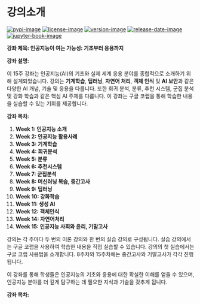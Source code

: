 # 강의소개

[![pypi-image]][pypi-url]
[![license-image]][license-url]
[![version-image]][release-url]
[![release-date-image]][release-url]
[![jupyter-book-image]][docs-url]

<!-- Links: -->

[hyperfast python template]: https://github.com/entelecheia/hyperfast-python-template
[pypi-image]: https://img.shields.io/pypi/v/aibasics
[license-image]: https://img.shields.io/github/license/chu-aie/aibasics
[license-url]: https://github.com/chu-aie/aibasics/blob/main/LICENSE
[version-image]: https://img.shields.io/github/v/release/chu-aie/aibasics?sort=semver
[release-date-image]: https://img.shields.io/github/release-date/chu-aie/aibasics
[release-url]: https://github.com/chu-aie/aibasics/releases
[jupyter-book-image]: https://jupyterbook.org/en/stable/_images/badge.svg
[repo-url]: https://github.com/chu-aie/aibasics
[pypi-url]: https://pypi.org/project/aibasics
[docs-url]: https://aibasics.entelecheia.ai/
[changelog]: https://github.com/chu-aie/aibasics/blob/main/CHANGELOG.md
[contributing guidelines]: https://github.com/chu-aie/aibasics/blob/main/CONTRIBUTING.md

<!-- Links: -->

**강좌 제목: 인공지능이 여는 가능성: 기초부터 응용까지**

**강좌 설명:**

이 15주 강좌는 인공지능(AI)의 기초와 실제 세계 응용 분야를 종합적으로 소개하기 위해 설계되었습니다. 강의는 **기계학습**, **딥러닝**, **자연어 처리**, **객체 인식** 및 **AI 보안**과 같은 다양한 AI 개념, 기술 및 응용을 다룹니다. 또한 회귀 분석, 분류, 추천 시스템, 군집 분석 및 강화 학습과 같은 핵심 AI 주제를 다룹니다. 이 강좌는 구글 코랩을 통해 학습한 내용을 실습할 수 있는 기회를 제공합니다.

**강좌 목차:**

1. **Week 1: 인공지능 소개**
2. **Week 2: 인공지능 활용사례**
3. **Week 3: 기계학습**
4. **Week 4: 회귀분석**
5. **Week 5: 분류**
6. **Week 6: 추천시스템**
7. **Week 7: 군집분석**
8. **Week 8: 머신러닝 복습, 중간고사**
9. **Week 9: 딥러닝**
10. **Week 10: 강화학습**
11. **Week 11: 생성 AI**
12. **Week 12: 객체인식**
13. **Week 14: 자연어처리**
14. **Week 15: 인공지능 사회와 윤리, 기말고사**

강의는 각 주마다 두 번의 이론 강의와 한 번의 실습 강의로 구성됩니다. 실습 강의에서는 구글 코랩을 사용하여 학습한 내용을 직접 실습할 수 있습니다. 강의의 첫 실습에서는 구글 코랩 사용법을 소개합니다. 8주차와 15주차에는 중간고사와 기말고사가 각각 진행됩니다.

이 강좌를 통해 학생들은 인공지능의 기초와 응용에 대한 확실한 이해를 얻을 수 있으며, 인공지능 분야를 더 깊게 탐구하는 데 필요한 지식과 기술을 갖추게 됩니다.

**강좌 목차:**

```{tableofcontents}

```
